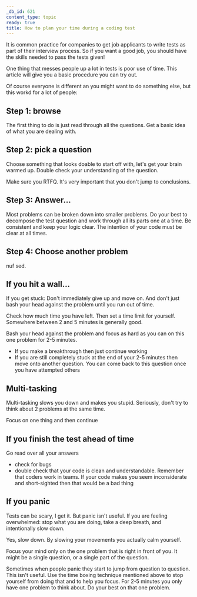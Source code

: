 ```yaml
---
_db_id: 621
content_type: topic
ready: true
title: How to plan your time during a coding test
---
```


It is common practice for companies to get job applicants to write tests as part of their interview process. So if you want a good job, you should have the skills needed to pass the tests given!

One thing that messes people up a lot in tests is poor use of time. This article will give you a basic procedure you can try out.

Of course everyone is different an you might want to do something else, but this workd for a lot of people:

## Step 1: browse

The first thing to do is just read through all the questions. Get a basic idea of what you are dealing with.

## Step 2: pick a question

Choose something that looks doable to start off with, let's get your brain warmed up. Double check your understanding of the question.

Make sure you RTFQ. It's very important that you don't jump to conclusions.

## Step 3: Answer...

Most problems can be broken down into smaller problems. Do your best to decompose the test question and work through all its parts one at a time. Be consistent and keep your logic clear. The intention of your code must be clear at all times.

## Step 4: Choose another problem

nuf sed.

## If you hit a wall...

If you get stuck: Don't immediately give up and move on. And don't just bash your head against the problem until you run out of time.

Check how much time you have left. Then set a time limit for yourself. Somewhere between 2 and 5 minutes is generally good.

Bash your head against the problem and focus as hard as you can on this one problem for 2-5 minutes.

- If you make a breakthrough then just continue working
- If you are still completely stuck at the end of your 2-5 minutes then move onto another question. You can come back to this question once you have attempted others

## Multi-tasking

Multi-tasking slows you down and makes you stupid. Seriously, don't try to think about 2 problems at the same time.

Focus on one thing and then continue

## If you finish the test ahead of time

Go read over all your answers

- check for bugs
- double check that your code is clean and understandable. Remember that coders work in teams. If your code makes you seem inconsiderate and short-sighted then that would be a bad thing

## If you panic

Tests can be scary, I get it. But panic isn't useful. If you are feeling overwhelmed: stop what you are doing, take a deep breath, and intentionally slow down.

Yes, slow down. By slowing your movements you actually calm yourself.

Focus your mind only on the one problem that is right in front of you. It might be a single question, or a single part of the question.

Sometimes when people panic they start to jump from question to question. This isn't useful. Use the time boxing technique mentioned above to stop yourself from doing that and to help you focus. For 2-5 minutes you only have one problem to think about. Do your best on that one problem.